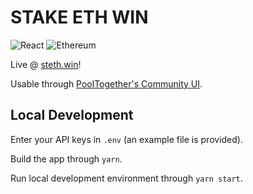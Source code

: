 # STAKE ETH WIN

![React](https://img.shields.io/badge/react-%2320232a.svg?style=for-the-badge&logo=react&logoColor=%2361DAFB)
![Ethereum](https://img.shields.io/badge/Ethereum-3C3C3D?style=for-the-badge&logo=Ethereum&logoColor=white)

Live @ [steth.win](https://steth.win)!

Usable through [PoolTogether's Community UI](https://community.pooltogether.com/pools/mainnet/0x2758b8d894b08342f0d00ac5f9466fdc795e4618).

## Local Development

Enter your API keys in `.env` (an example file is provided).

Build the app through `yarn`.

Run local development environment through `yarn start`.
